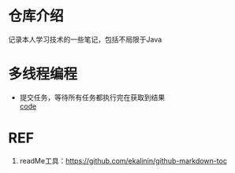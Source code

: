 # 仓库介绍
记录本人学习技术的一些笔记，包括不局限于Java


# 多线程编程
* 提交任务，等待所有任务都执行完在获取到结果
  <br> [code](src/main/java/com/java/study/javastudy/multiThread/ThreadPoolTest.java)


# REF
1. readMe工具：https://github.com/ekalinin/github-markdown-toc

